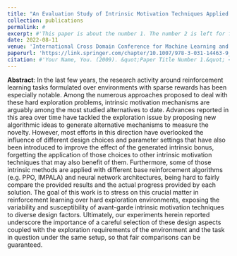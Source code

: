 ```yaml
---
title: "An Evaluation Study of Intrinsic Motivation Techniques Applied to Reinforcement Learning over Hard Exploration Environments"
collection: publications
permalink: #
excerpt: #'This paper is about the number 1. The number 2 is left for future work.'
date: 2022-08-11
venue: 'International Cross Domain Conference for Machine Learning and Knowledge Extraction, CD-MAKE'
paperurl: 'https://link.springer.com/chapter/10.1007/978-3-031-14463-9_13'
citation: #'Your Name, You. (2009). &quot;Paper Title Number 1.&quot; <i>Journal 1</i>. 1(1).'
---
```

**Abstract**: In the last few years, the research activity around reinforcement learning tasks formulated over environments with sparse rewards has been especially notable. Among the numerous approaches proposed to deal with these hard exploration problems, intrinsic motivation mechanisms are arguably among the most studied alternatives to date. Advances reported in this area over time have tackled the exploration issue by proposing new algorithmic ideas to generate alternative mechanisms to measure the novelty. However, most efforts in this direction have overlooked the influence of different design choices and parameter settings that have also been introduced to improve the effect of the generated intrinsic bonus, forgetting the application of those choices to other intrinsic motivation techniques that may also benefit of them. Furthermore, some of those intrinsic methods are applied with different base reinforcement algorithms (e.g. PPO, IMPALA) and neural network architectures, being hard to fairly compare the provided results and the actual progress provided by each solution. The goal of this work is to stress on this crucial matter in reinforcement learning over hard exploration environments, exposing the variability and susceptibility of avant-garde intrinsic motivation techniques to diverse design factors. Ultimately, our experiments herein reported underscore the importance of a careful selection of these design aspects coupled with the exploration requirements of the environment and the task in question under the same setup, so that fair comparisons can be guaranteed.